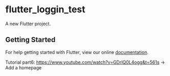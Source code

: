 # flutter_loggin_test

A new Flutter project.

## Getting Started

For help getting started with Flutter, view our online
[documentation](https://flutter.io/).

Tutorial part6: https://www.youtube.com/watch?v=GDrlQ0L4ogg&t=561s
  -> Add a homepage